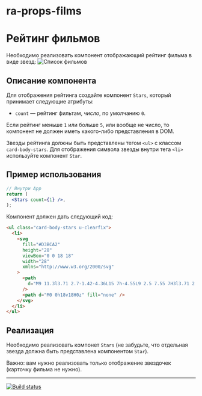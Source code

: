 # ra-props-films

# Рейтинг фильмов

Необходимо реализовать компонент отображающий рейтинг фильма в виде звезд:
![Список фильмов](https://github.com/222Alexa/ra16-homeworks/raw/master/props/films/assets/preview.png)

## Описание компонента

Для отображения рейтинга создайте компонент `Stars`, который принимает следующие атрибуты:

- `count` — рейтинг фильтам, _число_, по умолчанию `0`.

Если рейтинг меньше `1` или больше `5`, или вообще не число, то компонент не должен иметь какого-либо представления в DOM.

Звезды рейтинга должны быть представлены тегом `<ul>` с классом `card-body-stars`. Для отображения символа звезды внутри тега `<li>` используйте компонент `Star`.

## Пример использования

```jsx
// Внутри App
return (
  <Stars count={1} />,
);
```

Компонент должен дать следующий код:

```html
<ul class="card-body-stars u-clearfix">
  <li>
    <svg
      fill="#D3BCA2"
      height="28"
      viewBox="0 0 18 18"
      width="28"
      xmlns="http://www.w3.org/2000/svg"
    >
      <path
        d="M9 11.3l3.71 2.7-1.42-4.36L15 7h-4.55L9 2.5 7.55 7H3l3.71 2.64L5.29 14z"
      />
      <path d="M0 0h18v18H0z" fill="none" />
    </svg>
  </li>
</ul>
```

## Реализация

Необходимо реализовать компонет `Stars` (не забудьте, что отдельная звезда должна быть представлена компонентом `Star`).

Важно: вам нужно реализовать только отображение звездочек (карточку фильма не нужно).

---
[![Build status](https://ci.appveyor.com/api/projects/status/x2sr30398kln7ubh/branch/main?svg=true)](https://ci.appveyor.com/project/222Alexa44925/ra-props-films/branch/main)
